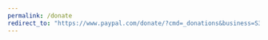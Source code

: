 ```yaml
---
permalink: /donate
redirect_to: "https://www.paypal.com/donate/?cmd=_donations&business=S34UMJ23659VY&currency_code=BRL&source=url&Z3JncnB0="
---
```

